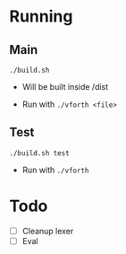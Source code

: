 # Running

## Main

`./build.sh`

- Will be built inside /dist

- Run with `./vforth <file>`

## Test

`./build.sh test`

- Run with `./vforth`

# Todo

- [ ] Cleanup lexer
- [ ] Eval
